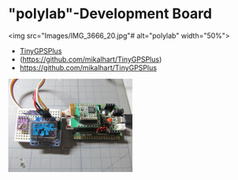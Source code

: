 # "polylab"-Development Board

<img src="Images/IMG_3666_20.jpg"# alt="polylab" width="50%">

* [TinyGPSPlus](https://github.com/mikalhart/TinyGPSPlus)
* (https://github.com/mikalhart/TinyGPSPlus)
* https://github.com/mikalhart/TinyGPSPlus


<img src="Images/IMG_3669_20.jpg" alt="polylab" width="50%">
